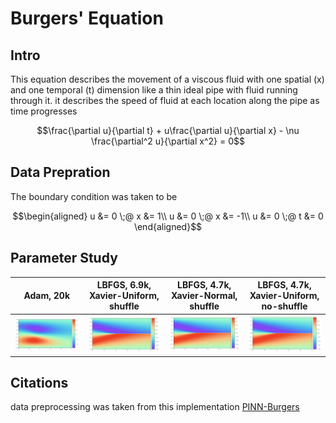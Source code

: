 # Burgers' Equation 
## Intro
This equation describes the movement of a viscous fluid with one spatial (x) and one temporal (t) dimension like a thin ideal pipe with fluid running through it. it describes the speed of fluid at each location along the pipe as time progresses
```math
\frac{\partial u}{\partial t} + u\frac{\partial u}{\partial x} - \nu \frac{\partial^2 u}{\partial x^2} = 0
```
## Data Prepration
The boundary condition was taken to be 
```math
\begin{aligned}
u &= 0  \;@ x &= 1\\
u &= 0  \;@ x &= -1\\
u &= 0  \;@ t &= 0
\end{aligned}
```
## Parameter Study
<!-- 1. The first test was done using the proposed Number of N_u and N_f but with full batch Adam optimizer and Xavier Normal initialization weights with a lr = 0.001 for 20k epochs

![adam](/Burgers_Equation/figures/adam_xavier_uniform_001_bias.png)
2. The second test was done using full batch L-BFGS and Normal Xavier Uniform initialization after 6899 epochs and the input data was shuffled.
![lbfgs](/Burgers_Equation/figures/lbfgs_xavier_uniform_shuffle.png)

3. The third test has the same conditions to the second test but without shuffling the input data after 4763 epochs
![logisticReg](/Burgers_Equation/figures/lbfgs_xavier_uniform_no_shuffle.png)

4. 4679 Epochs, Shuffle, Xavier Normal -->

|        Adam, 20k   | LBFGS, 6.9k, Xavier-Uniform, shuffle | LBFGS, 4.7k, Xavier-Normal, shuffle  |  LBFGS, 4.7k, Xavier-Uniform, no-shuffle  |
|:----------:|:-------------:|:-------------:|:-------------:|
|![](/Burgers_Equation/figures/adam_20k.png)|![](/Burgers_Equation/figures/lbfgs_xavier_uniform_shuffle.png)|![](/Burgers_Equation/figures/lbfgs_xavier_normal_shuffle.png)|![](/Burgers_Equation/figures/lbfgs_xavier_uniform_no_shuffle.png)


## Citations
data preprocessing was taken from this implementation [PINN-Burgers](https://github.com/EdgarAMO/PINN-Burgers)
